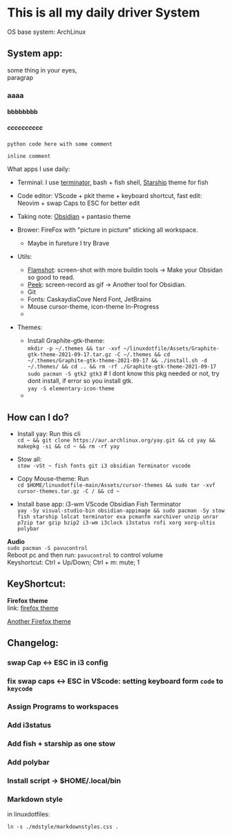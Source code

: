 # This is all my daily driver System

OS base system: ArchLinux

## System app:

some thing in your eyes,  
paragrap

### aaaa

#### bbbbbbbb

##### cccccccccc

```
python code here with some comment
```

`inline comment`

What apps I use daily:

- Terminal: I use [terminator](https://terminator-gtk3.readthedocs.io/en/latest/), bash + fish shell, [Starship](https://starship.rs/) theme for fish
- Code editor: VScode + pkit theme + keyboard shortcut, fast edit: Neovim + swap Caps to ESC for better edit
- Taking note: [Obsidian](https://obsidian.md/) + pantasio theme
- Brower: FireFox with "picture in picture" sticking all workspace.
  - Maybe in fureture I try Brave
- Utils:

  - [Flamshot](https://github.com/flameshot-org/flameshot): screen-shot with more buildin tools -> Make your Obsidan so good to read.
  - [Peek](https://github.com/phw/peek): screen-record as gif -> Another tool for Obsidian.
  - Git
  - Fonts: CaskaydiaCove Nerd Font, JetBrains
  - Mouse cursor-theme, icon-theme In-Progress
  -

- Themes:
  - Install Graphite-gtk-theme:  
    `mkdir -p ~/.themes && tar -xvf ~/linuxdotfile/Assets/Graphite-gtk-theme-2021-09-17.tar.gz -C ~/.themes && cd ~/.themes/Graphite-gtk-theme-2021-09-17 && ./install.sh -d ~/.themes/ && cd .. && rm -rf ./Graphite-gtk-theme-2021-09-17`  
    `sudo pacman -S gtk2 gtk3` # I dont know this pkg needed or not, try dont install, if error so you install gtk.  
    `yay -S elementary-icon-theme`
  -

## How can I do?

- Install yay: Run this cli  
  `cd ~ && git clone https://aur.archlinux.org/yay.git && cd yay && makepkg -si && cd ~ && rm -rf yay`
- Stow all:  
  `stow -vSt ~ fish fonts git i3 obsidian Terminator vscode`
- Copy Mouse-theme: Run  
  `cd $HOME/linuxdotfile-main/Assets/cursor-themes && sudo tar -xvf cursor-themes.tar.gz -C / && cd ~`

- Install base app: i3-wm VScode Obsidian Fish Terminator  
  `yay -Sy visual-studio-bin obsidian-appimage && sudo pacman -Sy stow fish starship lolcat terminator exa pcmanfm xarchiver unzip unrar p7zip tar gzip bzip2 i3-wm i3clock i3status rofi xorg xorg-ultis polybar`

**Audio**  
`sudo pacman -S pavucontrol`  
Reboot pc and then run: `pavucontrol` to control volume  
 Keyshortcut: Ctrl + Up/Down; Ctrl + m: mute; 1

## KeyShortcut:

**Firefox theme**  
link: [firefox theme](https://color.firefox.com/?theme=XQAAAAIkAQAAAAAAAABBqYhm849SCia2CaaEGccwS-xMDPrwkxcr_nLBnA2qMBs0vZSwj6ZMf6J9CTBIw8tFRBPdZu2vxUpdb0qhLAJ9WSV30Tdg0UZMWuoGdPbnwkfU5p8hsmo10h-Q0tAeT1lBVrQY3nSG2AC08h1zPHAeDnpev_DKzhXX-YtHWjBM_T-ibTSmR2zrkM3LI-aZ6UFiZDbEJ71UYDONYvEieiRob8Ub22SFcYoGCSAkFrUh2GyWUm_QGzDjAJQ9uA55ARMMmrirDdxuCiq7QXHSIf70pl7A)

[Another Firefox theme](https://color.firefox.com/?theme=XQAAAAIWAQAAAAAAAABBqYhm849SCia2CaaEGccwS-xMDPrxiv6JAUjdCaAX7OF0ZKvtB6ZVHDZE5kgGZbIei0SFn_Yxe3GGnTjKhAZR9B7rwNIsNtP6O2TkpGMBF9FaWJKWuOFcW8Wq7AdKlICmGR8QiJJQDk068YMqF1sBES9yukVZLwmtqwaSjf0TWLAWn9yo3Y0FHTWqn0_mxW0sYoL2ljGvfj--bGa_0nhxvbJrtdChDbJnZzrXevMhYYFKGsSFc_zg-kY)

## Changelog:

### swap Cap <-> ESC in i3 config

### fix swap caps <-> ESC in VScode: setting keyboard form `code` to `keycode`

### Assign Programs to workspaces

### Add i3status

### Add fish + starship as one stow

### Add polybar

### Install script -> $HOME/.local/bin

### Markdown style

in linuxdotfiles:

```
ln -s ./mdstyle/markdownstyles.css .
```
